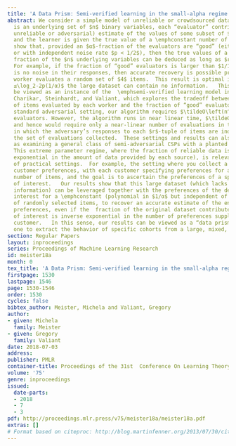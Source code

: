 ```yaml
---
title: 'A Data Prism: Semi-verified learning in the small-alpha regime'
abstract: We consider a simple model of unreliable or crowdsourced data where there
  is an underlying set of $n$ binary variables, each “evaluator” contributes a (possibly
  unreliable or adversarial) estimate of the values of some subset of $r$ of the variables,
  and the learner is given the true value of a \emphconstant number of variables.   We
  show that, provided an $α$-fraction of the evaluators are “good” (either correct,
  or with independent noise rate $p < 1/2$), then the true values of a $(1-\eps)$
  fraction of the $n$ underlying variables can be deduced as long as $r > \log_2-2p(1/α)$.
  For example, if the fraction of “good” evaluators is larger than $1/16$ and there
  is no noise in their responses, then accurate recovery is possible provided each
  worker evaluates a random set of $4$ items.  This result is optimal in that if $r
  ≤\log_2-2p(1/α)$ the large dataset can contain no information.   This setting can
  be viewed as an instance of the  \emphsemi-verified learning model introduced by
  Charikar, Steinhardt, and Valiant, which explores the tradeoff between the number
  of items evaluated by each worker and the fraction of “good” evaluators. In the
  standard adversarial setting, our algorithm requires $\tildeO\left(n^\log_2-2p(1/α)\right)$
  evaluators. However, the algorithm runs in near linear time, $\tildeO_r,\eps(n)$,
  and hence would require only a near-linear number of evaluations in the weaker model
  in which the adversary’s responses to each $r$-tuple of items are independent of
  the set of evaluations collected.  These settings and results can also be viewed
  as examining a general class of semi-adversarial CSPs with a planted assignment.
  This extreme parameter regime, where the fraction of reliable data is small (inverse
  exponential in the amount of data provided by each source), is relevant to a number
  of practical settings.  For example, the setting where you collect a dataset on
  customer preferences, with each customer specifying preferences for a small (constant)
  number of items, and the goal is to ascertain the preferences of a specific demographic
  of interest.   Our results show that this large dataset (which lacks demographic
  information) can be leveraged together with the preferences of the demographic of
  interest for a \emphconstant (polynomial in $1/α$ but independent of $n$), number
  of randomly selected items, to recover an accurate estimate of the entire set of
  preferences, even if the  fraction of the original dataset contributed by the demographic
  of interest is inverse exponential in the number of preferences supplied by each
  customer.   In this sense, our results can be viewed as a “data prism” allowing
  one to extract the behavior of specific cohorts from a large, mixed, dataset.
section: Regular Papers
layout: inproceedings
series: Proceedings of Machine Learning Research
id: meister18a
month: 0
tex_title: 'A Data Prism: Semi-verified learning in the small-alpha regime'
firstpage: 1530
lastpage: 1546
page: 1530-1546
order: 1530
cycles: false
bibtex_author: Meister, Michela and Valiant, Gregory
author:
- given: Michela
  family: Meister
- given: Gregory
  family: Valiant
date: 2018-07-03
address: 
publisher: PMLR
container-title: Proceedings of the 31st  Conference On Learning Theory
volume: '75'
genre: inproceedings
issued:
  date-parts:
  - 2018
  - 7
  - 3
pdf: http://proceedings.mlr.press/v75/meister18a/meister18a.pdf
extras: []
# Format based on citeproc: http://blog.martinfenner.org/2013/07/30/citeproc-yaml-for-bibliographies/
---
```


